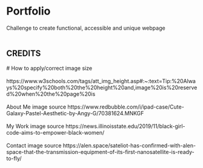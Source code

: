 # Portfolio
Challenge to create functional, accessible and unique webpage
<br></br>
<h2> CREDITS </h2>
# How to apply/correct image size
<br></br>
https://www.w3schools.com/tags/att_img_height.asp#:~:text=Tip:%20Always%20specify%20both%20the%20height%20and,image%20is%20reserved%20when%20the%20page%20is
<br></br>
 About Me image source
https://www.redbubble.com/i/ipad-case/Cute-Galaxy-Pastel-Aesthetic-by-Angy-G/70381624.MNKGF
<br></br>
 My Work image source
https://news.illinoisstate.edu/2019/11/black-girl-code-aims-to-empower-black-women/
<br></br>
Contact image source
https://alen.space/sateliot-has-confirmed-with-alen-space-that-the-transmission-equipment-of-its-first-nanosatellite-is-ready-to-fly/